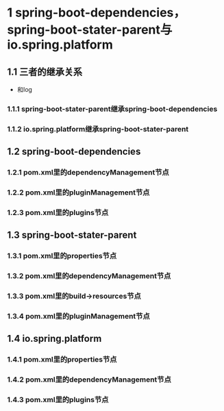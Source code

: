 # 1 spring-boot-dependencies，spring-boot-stater-parent与io.spring.platform

## 1.1 三者的继承关系

* 和log

### 1.1.1 spring-boot-stater-parent继承spring-boot-dependencies

### 1.1.2 io.spring.platform继承spring-boot-stater-parent

## 1.2 spring-boot-dependencies

### 1.2.1 pom.xml里的dependencyManagement节点

### 1.2.2 pom.xml里的pluginManagement节点

### 1.2.3 pom.xml里的plugins节点

## 1.3 spring-boot-stater-parent

### 1.3.1 pom.xml里的properties节点

### 1.3.2 pom.xml里的dependencyManagement节点

### 1.3.3 pom.xml里的build->resources节点

### 1.3.4 pom.xml里的pluginManagement节点

## 1.4 io.spring.platform

### 1.4.1 pom.xml里的properties节点

### 1.4.2 pom.xml里的dependencyManagement节点

### 1.4.3 pom.xml里的plugins节点

